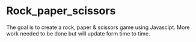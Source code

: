 # Rock_paper_scissors

The goal is to create a rock, paper & scissors game using Javascipt.
More work needed to be done but will update form time to time.

